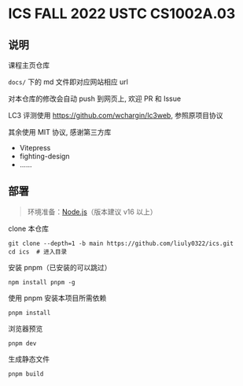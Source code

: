 # ICS FALL 2022 USTC CS1002A.03

## 说明

课程主页仓库

`docs/` 下的 md 文件即对应网站相应 url

对本仓库的修改会自动 push 到网页上, 欢迎 PR 和 Issue

LC3 评测使用 <https://github.com/wchargin/lc3web>, 参照原项目协议

其余使用 MIT 协议, 感谢第三方库

- Vitepress
- fighting-design
- ......

## 部署

> 环境准备：[Node.js](http://nodejs.cn/download/)（版本建议 v16 以上）

clone 本仓库

```
git clone --depth=1 -b main https://github.com/liuly0322/ics.git
cd ics  # 进入目录
```

安装 pnpm（已安装的可以跳过）

```
npm install pnpm -g
```

使用 pnpm 安装本项目所需依赖

```
pnpm install
```

浏览器预览

```
pnpm dev
```

生成静态文件

```
pnpm build
```
